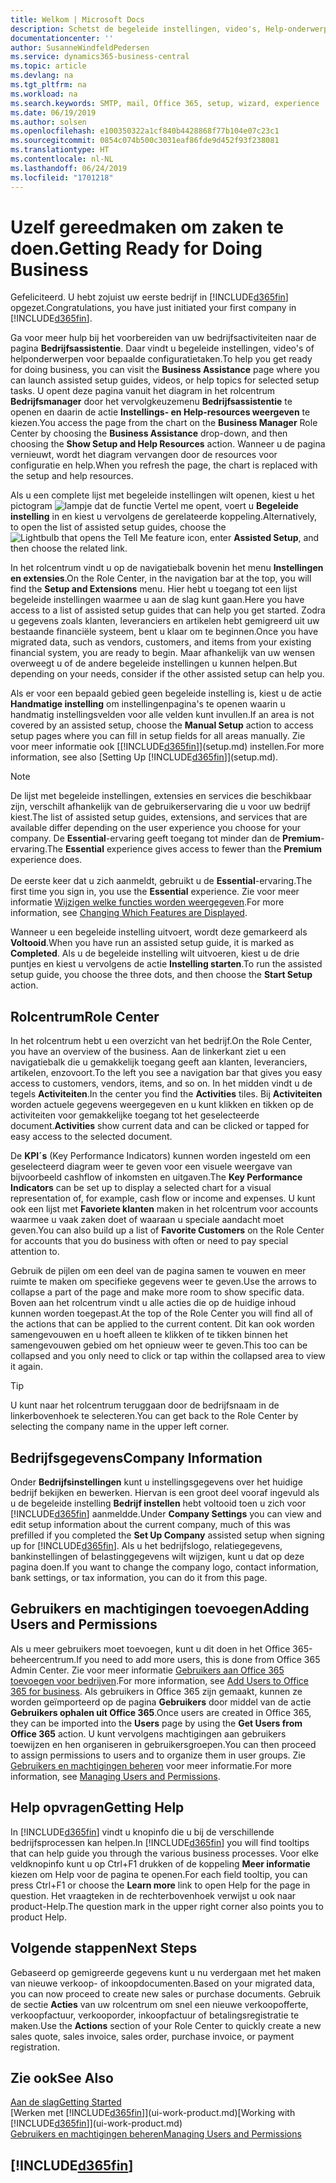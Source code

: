 ```yaml
---
title: Welkom | Microsoft Docs
description: Schetst de begeleide instellingen, video's, Help-onderwerpen en pagina's die u kunt gebruiken om u gereed te maken voor het doen van zaken in Business Central.
documentationcenter: ''
author: SusanneWindfeldPedersen
ms.service: dynamics365-business-central
ms.topic: article
ms.devlang: na
ms.tgt_pltfrm: na
ms.workload: na
ms.search.keywords: SMTP, mail, Office 365, setup, wizard, experience
ms.date: 06/19/2019
ms.author: solsen
ms.openlocfilehash: e100350322a1cf840b4428868f77b104e07c23c1
ms.sourcegitcommit: 0854c074b500c3031eaf86fde9d452f93f238081
ms.translationtype: HT
ms.contentlocale: nl-NL
ms.lasthandoff: 06/24/2019
ms.locfileid: "1701218"
---
```

# <a name="getting-ready-for-doing-business"></a><span data-ttu-id="c7d7e-103">Uzelf gereedmaken om zaken te doen.</span><span class="sxs-lookup"><span data-stu-id="c7d7e-103">Getting Ready for Doing Business</span></span>
<span data-ttu-id="c7d7e-104">Gefeliciteerd. U hebt zojuist uw eerste bedrijf in [!INCLUDE[d365fin](includes/d365fin_md.md)] opgezet.</span><span class="sxs-lookup"><span data-stu-id="c7d7e-104">Congratulations, you have just initiated your first company in [!INCLUDE[d365fin](includes/d365fin_md.md)].</span></span>

<span data-ttu-id="c7d7e-105">Ga voor meer hulp bij het voorbereiden van uw bedrijfsactiviteiten naar de pagina **Bedrijfsassistentie**. Daar vindt u begeleide instellingen, video's of helponderwerpen voor bepaalde configuratietaken.</span><span class="sxs-lookup"><span data-stu-id="c7d7e-105">To help you get ready for doing business, you can visit the **Business Assistance** page where you can launch assisted setup guides, videos, or help topics for selected setup tasks.</span></span> <span data-ttu-id="c7d7e-106">U opent deze pagina vanuit het diagram in het rolcentrum **Bedrijfsmanager** door het vervolgkeuzemenu **Bedrijfsassistentie** te openen en daarin de actie **Instellings- en Help-resources weergeven** te kiezen.</span><span class="sxs-lookup"><span data-stu-id="c7d7e-106">You access the page from the chart on the **Business Manager** Role Center by choosing the **Business Assistance** drop-down, and then choosing the **Show Setup and Help Resources** action.</span></span> <span data-ttu-id="c7d7e-107">Wanneer u de pagina vernieuwt, wordt het diagram vervangen door de resources voor configuratie en help.</span><span class="sxs-lookup"><span data-stu-id="c7d7e-107">When you refresh the page, the chart is replaced with the setup and help resources.</span></span>

<span data-ttu-id="c7d7e-108">Als u een complete lijst met begeleide instellingen wilt openen, kiest u het pictogram ![lampje dat de functie Vertel me opent](media/ui-search/search_small.png "Vertel me wat u wilt doen"), voert u **Begeleide instelling** in en kiest u vervolgens de gerelateerde koppeling.</span><span class="sxs-lookup"><span data-stu-id="c7d7e-108">Alternatively, to open the list of assisted setup guides, choose the ![Lightbulb that opens the Tell Me feature](media/ui-search/search_small.png "Tell me what you want to do") icon, enter **Assisted Setup**, and then choose the related link.</span></span>

<span data-ttu-id="c7d7e-109">In het rolcentrum vindt u op de navigatiebalk bovenin het menu **Instellingen en extensies**.</span><span class="sxs-lookup"><span data-stu-id="c7d7e-109">On the Role Center, in the navigation bar at the top, you will find the **Setup and Extensions** menu.</span></span> <span data-ttu-id="c7d7e-110">Hier hebt u toegang tot een lijst begeleide instellingen waarmee u aan de slag kunt gaan.</span><span class="sxs-lookup"><span data-stu-id="c7d7e-110">Here you have access to a list of assisted setup guides that can help you get started.</span></span> <span data-ttu-id="c7d7e-111">Zodra u gegevens zoals klanten, leveranciers en artikelen hebt gemigreerd uit uw bestaande financiële systeem, bent u klaar om te beginnen.</span><span class="sxs-lookup"><span data-stu-id="c7d7e-111">Once you have migrated data, such as vendors, customers, and items from your existing financial system, you are ready to begin.</span></span> <span data-ttu-id="c7d7e-112">Maar afhankelijk van uw wensen overweegt u of de andere begeleide instellingen u kunnen helpen.</span><span class="sxs-lookup"><span data-stu-id="c7d7e-112">But depending on your needs, consider if the other assisted setup can help you.</span></span>

<span data-ttu-id="c7d7e-113">Als er voor een bepaald gebied geen begeleide instelling is, kiest u de actie **Handmatige instelling** om instellingenpagina's te openen waarin u handmatig instellingsvelden voor alle velden kunt invullen.</span><span class="sxs-lookup"><span data-stu-id="c7d7e-113">If an area is not covered by an assisted setup, choose the **Manual Setup** action to access setup pages where you can fill in setup fields for all areas manually.</span></span> <span data-ttu-id="c7d7e-114">Zie voor meer informatie ook [[!INCLUDE[d365fin](includes/d365fin_md.md)]](setup.md) instellen.</span><span class="sxs-lookup"><span data-stu-id="c7d7e-114">For more information, see also [Setting Up [!INCLUDE[d365fin](includes/d365fin_md.md)]](setup.md).</span></span>

> [!NOTE]  
> <span data-ttu-id="c7d7e-115">De lijst met begeleide instellingen, extensies en services die beschikbaar zijn, verschilt afhankelijk van de gebruikerservaring die u voor uw bedrijf kiest.</span><span class="sxs-lookup"><span data-stu-id="c7d7e-115">The list of assisted setup guides, extensions, and services that are available differ depending on the user experience you choose for your company.</span></span> <span data-ttu-id="c7d7e-116">De **Essential**-ervaring geeft toegang tot minder dan de **Premium**-ervaring.</span><span class="sxs-lookup"><span data-stu-id="c7d7e-116">The **Essential** experience gives access to fewer than the **Premium** experience does.</span></span><br /><br />
> <span data-ttu-id="c7d7e-117">De eerste keer dat u zich aanmeldt, gebruikt u de **Essential**-ervaring.</span><span class="sxs-lookup"><span data-stu-id="c7d7e-117">The first time you sign in, you use the **Essential** experience.</span></span> <span data-ttu-id="c7d7e-118">Zie voor meer informatie [Wijzigen welke functies worden weergegeven](ui-experiences.md).</span><span class="sxs-lookup"><span data-stu-id="c7d7e-118">For more information, see [Changing Which Features are Displayed](ui-experiences.md).</span></span>

<span data-ttu-id="c7d7e-119">Wanneer u een begeleide instelling uitvoert, wordt deze gemarkeerd als **Voltooid**.</span><span class="sxs-lookup"><span data-stu-id="c7d7e-119">When you have run an assisted setup guide, it is marked as **Completed**.</span></span> <span data-ttu-id="c7d7e-120">Als u de begeleide instelling wilt uitvoeren, kiest u de drie puntjes en kiest u vervolgens de actie **Instelling starten**.</span><span class="sxs-lookup"><span data-stu-id="c7d7e-120">To run the assisted setup guide, you choose the three dots, and then choose the **Start Setup** action.</span></span>

## <a name="role-center"></a><span data-ttu-id="c7d7e-121">Rolcentrum</span><span class="sxs-lookup"><span data-stu-id="c7d7e-121">Role Center</span></span>
<span data-ttu-id="c7d7e-122">In het rolcentrum hebt u een overzicht van het bedrijf.</span><span class="sxs-lookup"><span data-stu-id="c7d7e-122">On the Role Center, you have an overview of the business.</span></span> <span data-ttu-id="c7d7e-123">Aan de linkerkant ziet u een navigatiebalk die u gemakkelijk toegang geeft aan klanten, leveranciers, artikelen, enzovoort.</span><span class="sxs-lookup"><span data-stu-id="c7d7e-123">To the left you see a navigation bar that gives you easy access to customers, vendors, items, and so on.</span></span> <span data-ttu-id="c7d7e-124">In het midden vindt u de tegels **Activiteiten**.</span><span class="sxs-lookup"><span data-stu-id="c7d7e-124">In the center you find the **Activities** tiles.</span></span> <span data-ttu-id="c7d7e-125">Bij **Activiteiten** worden actuele gegevens weergegeven en u kunt klikken en tikken op de activiteiten voor gemakkelijke toegang tot het geselecteerde document.</span><span class="sxs-lookup"><span data-stu-id="c7d7e-125">**Activities** show current data and can be clicked or tapped for easy access to the selected document.</span></span>

<span data-ttu-id="c7d7e-126">De **KPI´s** (Key Performance Indicators) kunnen worden ingesteld om een geselecteerd diagram weer te geven voor een visuele weergave van bijvoorbeeld cashflow of inkomsten en uitgaven.</span><span class="sxs-lookup"><span data-stu-id="c7d7e-126">The **Key Performance Indicators** can be set up to display a selected chart for a visual representation of, for example, cash flow or income and expenses.</span></span> <span data-ttu-id="c7d7e-127">U kunt ook een lijst met **Favoriete klanten** maken in het rolcentrum voor accounts waarmee u vaak zaken doet of waaraan u speciale aandacht moet geven.</span><span class="sxs-lookup"><span data-stu-id="c7d7e-127">You can also build up a list of **Favorite Customers** on the Role Center for accounts that you do business with often or need to pay special attention to.</span></span>

<span data-ttu-id="c7d7e-128">Gebruik de pijlen om een deel van de pagina samen te vouwen en meer ruimte te maken om specifieke gegevens weer te geven.</span><span class="sxs-lookup"><span data-stu-id="c7d7e-128">Use the arrows to collapse a part of the page and make more room to show specific data.</span></span> <span data-ttu-id="c7d7e-129">Boven aan het rolcentrum vindt u alle acties die op de huidige inhoud kunnen worden toegepast.</span><span class="sxs-lookup"><span data-stu-id="c7d7e-129">At the top of the Role Center you will find all of the actions that can be applied to the current content.</span></span> <span data-ttu-id="c7d7e-130">Dit kan ook worden samengevouwen en u hoeft alleen te klikken of te tikken binnen het samengevouwen gebied om het opnieuw weer te geven.</span><span class="sxs-lookup"><span data-stu-id="c7d7e-130">This too can be collapsed and you only need to click or tap within the collapsed area to view it again.</span></span>

> [!TIP]  
> <span data-ttu-id="c7d7e-131">U kunt naar het rolcentrum teruggaan door de bedrijfsnaam in de linkerbovenhoek te selecteren.</span><span class="sxs-lookup"><span data-stu-id="c7d7e-131">You can get back to the Role Center by selecting the company name in the upper left corner.</span></span>

## <a name="company-information"></a><span data-ttu-id="c7d7e-132">Bedrijfsgegevens</span><span class="sxs-lookup"><span data-stu-id="c7d7e-132">Company Information</span></span>
<span data-ttu-id="c7d7e-133">Onder **Bedrijfsinstellingen** kunt u instellingsgegevens over het huidige bedrijf bekijken en bewerken. Hiervan is een groot deel vooraf ingevuld als u de begeleide instelling **Bedrijf instellen** hebt voltooid toen u zich voor [!INCLUDE[d365fin](includes/d365fin_md.md)] aanmeldde.</span><span class="sxs-lookup"><span data-stu-id="c7d7e-133">Under **Company Settings** you can view and edit setup information about the current company, much of this was prefilled if you completed the **Set Up Company** assisted setup when signing up for [!INCLUDE[d365fin](includes/d365fin_md.md)].</span></span> <span data-ttu-id="c7d7e-134">Als u het bedrijfslogo, relatiegegevens, bankinstellingen of belastinggegevens wilt wijzigen, kunt u dat op deze pagina doen.</span><span class="sxs-lookup"><span data-stu-id="c7d7e-134">If you want to change the company logo, contact information, bank settings, or tax information, you can do it from this page.</span></span>    

## <a name="adding-users-and-permissions"></a><span data-ttu-id="c7d7e-135">Gebruikers en machtigingen toevoegen</span><span class="sxs-lookup"><span data-stu-id="c7d7e-135">Adding Users and Permissions</span></span>
<span data-ttu-id="c7d7e-136">Als u meer gebruikers moet toevoegen, kunt u dit doen in het Office 365-beheercentrum.</span><span class="sxs-lookup"><span data-stu-id="c7d7e-136">If you need to add more users, this is done from Office 365 Admin Center.</span></span> <span data-ttu-id="c7d7e-137">Zie voor meer informatie [Gebruikers aan Office 365 toevoegen voor bedrijven](https://support.office.com/en-us/article/Add-users-to-Office-365-for-business-435ccec3-09dd-4587-9ebd-2f3cad6bc2bc).</span><span class="sxs-lookup"><span data-stu-id="c7d7e-137">For more information, see [Add Users to Office 365 for business](https://support.office.com/en-us/article/Add-users-to-Office-365-for-business-435ccec3-09dd-4587-9ebd-2f3cad6bc2bc).</span></span> <span data-ttu-id="c7d7e-138">Als gebruikers in Office 365 zijn gemaakt, kunnen ze worden geïmporteerd op de pagina **Gebruikers** door middel van de actie **Gebruikers ophalen uit Office 365**.</span><span class="sxs-lookup"><span data-stu-id="c7d7e-138">Once users are created in Office 365, they can be imported into the **Users** page by using the **Get Users from Office 365** action.</span></span> <span data-ttu-id="c7d7e-139">U kunt vervolgens machtigingen aan gebruikers toewijzen en hen organiseren in gebruikersgroepen.</span><span class="sxs-lookup"><span data-stu-id="c7d7e-139">You can then proceed to assign permissions to users and to organize them in user groups.</span></span> <span data-ttu-id="c7d7e-140">Zie [Gebruikers en machtigingen beheren](ui-how-users-permissions.md) voor meer informatie.</span><span class="sxs-lookup"><span data-stu-id="c7d7e-140">For more information, see [Managing Users and Permissions](ui-how-users-permissions.md).</span></span>  

## <a name="getting-help"></a><span data-ttu-id="c7d7e-141">Help opvragen</span><span class="sxs-lookup"><span data-stu-id="c7d7e-141">Getting Help</span></span>
<span data-ttu-id="c7d7e-142">In [!INCLUDE[d365fin](includes/d365fin_md.md)] vindt u knopinfo die u bij de verschillende bedrijfsprocessen kan helpen.</span><span class="sxs-lookup"><span data-stu-id="c7d7e-142">In [!INCLUDE[d365fin](includes/d365fin_md.md)] you will find tooltips that can help guide you through the various business processes.</span></span> <span data-ttu-id="c7d7e-143">Voor elke veldknopinfo kunt u op Ctrl+F1 drukken of de koppeling **Meer informatie** kiezen om Help voor de pagina te openen.</span><span class="sxs-lookup"><span data-stu-id="c7d7e-143">For each field tooltip, you can press Ctrl+F1 or choose the **Learn more** link to open Help for the page in question.</span></span> <span data-ttu-id="c7d7e-144">Het vraagteken in de rechterbovenhoek verwijst u ook naar product-Help.</span><span class="sxs-lookup"><span data-stu-id="c7d7e-144">The question mark in the upper right corner also points you to product Help.</span></span>

## <a name="next-steps"></a><span data-ttu-id="c7d7e-145">Volgende stappen</span><span class="sxs-lookup"><span data-stu-id="c7d7e-145">Next Steps</span></span>
<span data-ttu-id="c7d7e-146">Gebaseerd op gemigreerde gegevens kunt u nu verdergaan met het maken van nieuwe verkoop- of inkoopdocumenten.</span><span class="sxs-lookup"><span data-stu-id="c7d7e-146">Based on your migrated data, you can now proceed to create new sales or purchase documents.</span></span> <span data-ttu-id="c7d7e-147">Gebruik de sectie **Acties** van uw rolcentrum om snel een nieuwe verkoopofferte, verkoopfactuur, verkooporder, inkoopfactuur of betalingsregistratie te maken.</span><span class="sxs-lookup"><span data-stu-id="c7d7e-147">Use the **Actions** section of your Role Center to quickly create a new sales quote, sales invoice, sales order, purchase invoice, or payment registration.</span></span>

## <a name="see-also"></a><span data-ttu-id="c7d7e-148">Zie ook</span><span class="sxs-lookup"><span data-stu-id="c7d7e-148">See Also</span></span>
[<span data-ttu-id="c7d7e-149">Aan de slag</span><span class="sxs-lookup"><span data-stu-id="c7d7e-149">Getting Started</span></span>](product-get-started.md)  
<span data-ttu-id="c7d7e-150">[Werken met [!INCLUDE[d365fin](includes/d365fin_md.md)]](ui-work-product.md)</span><span class="sxs-lookup"><span data-stu-id="c7d7e-150">[Working with [!INCLUDE[d365fin](includes/d365fin_md.md)]](ui-work-product.md)</span></span>  
[<span data-ttu-id="c7d7e-151">Gebruikers en machtigingen beheren</span><span class="sxs-lookup"><span data-stu-id="c7d7e-151">Managing Users and Permissions</span></span>](ui-how-users-permissions.md)

## [!INCLUDE[d365fin](includes/free_trial_md.md)]  
